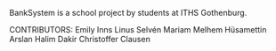 BankSystem is a school project by students at ITHS Gothenburg.

CONTRIBUTORS: 
Emily Inns
Linus Selvén
Mariam Melhem
Hüsamettin Arslan
Halim Dakir
Christoffer Clausen
